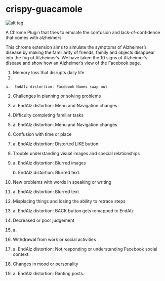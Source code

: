 # crispy-guacamole

![alt tag](http://www.alz.org/images/2012_banner/logo_alz.jpg)


A Chrome Plugin that tries to emulate the confusion and lack-of-confidence that comes with alzheimers

This chrome extension aims to simulate the symptoms of Alzheimer’s disease by making the familiarity of friends, family and objects disappear into the fog of Alzheimer’s.
We have taken the 10 signs of Alzheimer’s disease and show how an Alzheimer’s view of the Facebook page.

1.	Memory loss that disrupts daily life
2.	

    a.	EndAlz distortion: Facebook Names swap out


2.	Challenges in planning or solving problems
3.	
    a.	EndAlz distortion: Menu and Navigation changes


3.	Difficulty completing familiar tasks 
4.	
    a.	EndAlz distortion: Menu and Navigation changes


4.	Confusion with time or place
5.	
    a.	EndAlz distortion: Distorted LIKE button.


5.	Trouble understanding visual images and special relationships
6.	
    a.	EndAlz distortion: Blurred images


    b.	EndAlz distortion: Blurred text.
    
    
6.	New problems with words in speaking or writing
7.	
    a.	EndAlz distortion: Blurred text


7.	Misplacing things and losing the ability to retrace steps
8.	
    a.	EndAlz distortion: BACK button gets remapped to EndAlz


8.	Decreased or poor judgement
9.	
    a.	


9.	Withdrawal from work or social activities
10.	
    a.	EndAlz distortion: Not responding or understanding Facebook social context.


10.	Changes in mood or personality
11.	
    a.	EndAlz distortion: Ranting posts.


